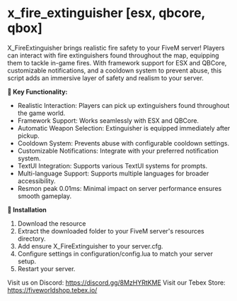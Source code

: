 # x_fire_extinguisher [esx, qbcore, qbox]

X_FireExtinguisher brings realistic fire safety to your FiveM server! Players can interact with fire extinguishers found throughout the map, equipping them to tackle in-game fires. With framework support for ESX and QBCore, customizable notifications, and a cooldown system to prevent abuse, this script adds an immersive layer of safety and realism to your server.

**:memo: Key Functionality:**
- Realistic Interaction: Players can pick up extinguishers found throughout the game world.
- Framework Support: Works seamlessly with ESX and QBCore.
- Automatic Weapon Selection: Extinguisher is equipped immediately after pickup.
- Cooldown System: Prevents abuse with configurable cooldown settings.
- Customizable Notifications: Integrate with your preferred notification system.
- TextUI Integration: Supports various TextUI systems for prompts.
- Multi-language Support: Supports multiple languages for broader accessibility.
- Resmon peak 0.01ms: Minimal impact on server performance ensures smooth gameplay.


**:wrench: Installation**
1. Download the resource
2. Extract the downloaded folder to your FiveM server's resources directory.
3. Add ensure X_FireExtinguisher to your server.cfg.
4. Configure settings in configuration/config.lua to match your server setup.
5. Restart your server.


Visit us on Discord: https://discord.gg/8MzHYRtKME
Visit our Tebex Store: https://fiveworldshop.tebex.io/
